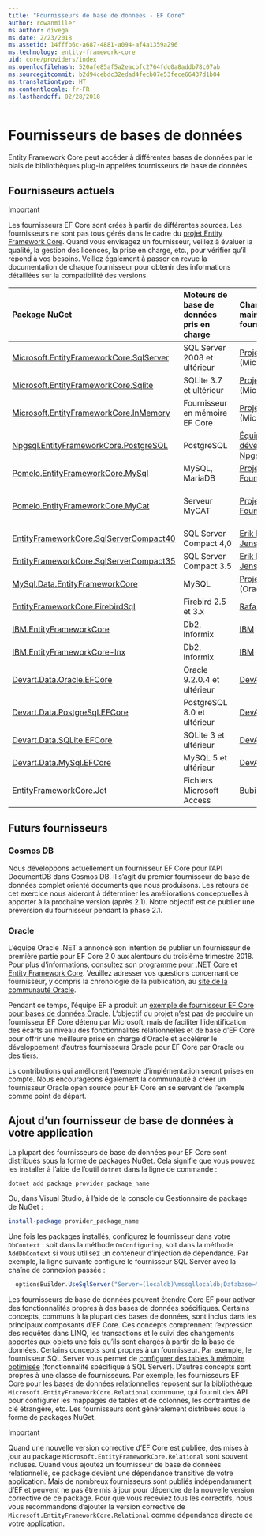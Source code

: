 ```yaml
---
title: "Fournisseurs de base de données - EF Core"
author: rowanmiller
ms.author: divega
ms.date: 2/23/2018
ms.assetid: 14fffb6c-a687-4881-a094-af4a1359a296
ms.technology: entity-framework-core
uid: core/providers/index
ms.openlocfilehash: 520afe85af5a2eacbfc2764fdc0a8addb78c07ab
ms.sourcegitcommit: b2d94cebdc32edad4fecb07e53fece66437d1b04
ms.translationtype: HT
ms.contentlocale: fr-FR
ms.lasthandoff: 02/28/2018
---
```

# <a name="database-providers"></a>Fournisseurs de bases de données

Entity Framework Core peut accéder à différentes bases de données par le biais de bibliothèques plug-in appelées fournisseurs de base de données.

## <a name="current-providers"></a>Fournisseurs actuels
> [!IMPORTANT]  
> Les fournisseurs EF Core sont créés à partir de différentes sources. Les fournisseurs ne sont pas tous gérés dans le cadre du [projet Entity Framework Core](https://github.com/aspnet/EntityFrameworkCore). Quand vous envisagez un fournisseur, veillez à évaluer la qualité, la gestion des licences, la prise en charge, etc., pour vérifier qu’il répond à vos besoins. Veillez également à passer en revue la documentation de chaque fournisseur pour obtenir des informations détaillées sur la compatibilité des versions.

| Package NuGet                                                                                                     | Moteurs de base de données pris en charge | Chargé de maintenance / fournisseur                                                           | Remarques / exigences           | Liens utiles                                                                                                                                                              |
|:------------------------------------------------------------------------------------------------------------------|:---------------------------|:------------------------------------------------------------------------------|:-------------------------------|:--------------------------------------------------------------------------------------------------------------------------------------------------------------------------|
| [Microsoft.EntityFrameworkCore.SqlServer](https://www.nuget.org/packages/Microsoft.EntityFrameworkCore.SqlServer) | SQL Server 2008 et ultérieur    | [Projet EF Core](https://github.com/aspnet/EntityFrameworkCore/) (Microsoft) |                                | [docs](xref:core/providers/sql-server/index)                                                                                                                              |
| [Microsoft.EntityFrameworkCore.Sqlite](https://www.nuget.org/packages/Microsoft.EntityFrameworkCore.Sqlite)       | SQLite 3.7 et ultérieur         | [Projet EF Core](https://github.com/aspnet/EntityFrameworkCore/) (Microsoft) |                                | [docs](xref:core/providers/sqlite/index)                                                                                                                                  |
| [Microsoft.EntityFrameworkCore.InMemory](https://www.nuget.org/packages/Microsoft.EntityFrameworkCore.InMemory)   | Fournisseur en mémoire EF Core | [Projet EF Core](https://github.com/aspnet/EntityFrameworkCore/) (Microsoft) | À des fins de test uniquement               | [docs](xref:core/providers/in-memory/index)                                                                                                                               |
| [Npgsql.EntityFrameworkCore.PostgreSQL](https://www.nuget.org/packages/Microsoft.EntityFrameworkCore.SqlServer)   | PostgreSQL                 | [Équipe de développement Npgsql](https://github.com/npgsql)                          |                                | [docs](http://www.npgsql.org/efcore/index.html)                                                                                                                           |
| [Pomelo.EntityFrameworkCore.MySql](https://www.nuget.org/packages/Pomelo.EntityFrameworkCore.MySql)               | MySQL, MariaDB             | [Projet Pomelo Foundation](https://github.com/PomeloFoundation)              |                                | [readme](https://github.com/PomeloFoundation/Pomelo.EntityFrameworkCore.MySql/blob/master/README.md)                                                                      |
| [Pomelo.EntityFrameworkCore.MyCat](https://www.nuget.org/packages/Pomelo.EntityFrameworkCore.MyCat)               | Serveur MyCAT               | [Projet Pomelo Foundation](https://github.com/PomeloFoundation)              | Version préliminaire jusqu’à EF Core 1.1 | [readme](https://github.com/PomeloFoundation/Pomelo.EntityFrameworkCore.MyCat/blob/master/README.md)                                                                      |
| [EntityFrameworkCore.SqlServerCompact40](https://www.nuget.org/packages/EntityFrameworkCore.SqlServerCompact40)   | SQL Server Compact 4,0     | [Erik Ejlskov Jensen](https://github.com/ErikEJ/)                             | .NET Framework                 | [wiki](https://github.com/ErikEJ/EntityFramework.SqlServerCompact/wiki/Using-EF-Core-with-SQL-Server-Compact-in-Traditional-.NET-Applications)                            |
| [EntityFrameworkCore.SqlServerCompact35](https://www.nuget.org/packages/EntityFrameworkCore.SqlServerCompact35)   | SQL Server Compact 3.5     | [Erik Ejlskov Jensen](https://github.com/ErikEJ/)                             | .NET Framework                 | [wiki](https://github.com/ErikEJ/EntityFramework.SqlServerCompact/wiki/Using-EF-Core-with-SQL-Server-Compact-in-Traditional-.NET-Applications)                            |
| [MySql.Data.EntityFrameworkCore](https://www.nuget.org/packages/MySql.Data.EntityFrameworkCore)                   | MySQL                      | [Projet MySQL](http://dev.mysql.com) (Oracle)                                | Version préliminaire                    | [docs](https://dev.mysql.com/doc/connector-net/en/)                                                                                                                       |
| [EntityFrameworkCore.FirebirdSql](https://www.nuget.org/packages/EntityFrameworkCore.FirebirdSql/)                | Firebird 2.5 et 3.x       | [Rafael Almeida](https://github.com/ralmsdeveloper)                           | EF Core 2.0 et ultérieur            | [wiki](https://github.com/ralmsdeveloper/EntityFrameworkCore.FirebirdSQL/wiki)                                                                                            |
| [IBM.EntityFrameworkCore](https://www.nuget.org/packages/IBM.EntityFrameworkCore)                                 | Db2, Informix              | [IBM](https://ibm.com)                                                        | Jusqu’à EF Core 1.1 (Windows)     | [FAQ](https://www.ibm.com/developerworks/community/blogs/96960515-2ea1-4391-8170-b0515d08e4da/entry/Instructions_for_downloading_and_using_DB2_NET_Core_provider_package) |
| [IBM.EntityFrameworkCore-lnx](https://www.nuget.org/packages/IBM.EntityFrameworkCore-lnx)                         | Db2, Informix              | [IBM](https://ibm.com)                                                        | Jusqu’à EF Core 1.1 (Linux)       | [FAQ](https://www.ibm.com/developerworks/community/blogs/96960515-2ea1-4391-8170-b0515d08e4da/entry/Instructions_for_downloading_and_using_DB2_NET_Core_provider_package) |
| [Devart.Data.Oracle.EFCore](https://www.nuget.org/packages/Devart.Data.Oracle.EFCore/)                            | Oracle 9.2.0.4 et ultérieur     | [DevArt](https://www.devart.com/)                                             | Payé                           | [docs](https://www.devart.com/dotconnect/oracle/docs/)                                                                                                                    |
| [Devart.Data.PostgreSql.EFCore](https://www.nuget.org/packages/Devart.Data.PostgreSql.EFCore/)                    | PostgreSQL 8.0 et ultérieur     | [DevArt](https://www.devart.com/)                                             | Payé                           | [docs](https://www.devart.com/dotconnect/postgresql/docs/)                                                                                                                |
| [Devart.Data.SQLite.EFCore](https://www.nuget.org/packages/Devart.Data.SQLite.EFCore/)                            | SQLite 3 et ultérieur           | [DevArt](https://www.devart.com/)                                             | Payé                           | [docs](https://www.devart.com/dotconnect/sqlite/docs/)                                                                                                                    |
| [Devart.Data.MySql.EFCore](https://www.nuget.org/packages/Devart.Data.MySql.EFCore/)                              | MySQL 5 et ultérieur            | [DevArt](https://www.devart.com/)                                             | Payé                           | [docs](https://www.devart.com/dotconnect/mysql/docs/)                                                                                                                     |
| [EntityFrameworkCore.Jet](https://www.nuget.org/packages/EntityFrameworkCore.Jet/)                                | Fichiers Microsoft Access     | [Bubi](https://github.com/bubibubi)                                           | EF Core 2.0, .NET Framework    | [readme](https://github.com/bubibubi/EntityFrameworkCore.Jet/blob/master/docs/README.md)                                                                                  |

## <a name="future-providers"></a>Futurs fournisseurs

### <a name="cosmos-db"></a>Cosmos DB

Nous développons actuellement un fournisseur EF Core pour l’API DocumentDB dans Cosmos DB. Il s’agit du premier fournisseur de base de données complet orienté documents que nous produisons. Les retours de cet exercice nous aideront à déterminer les améliorations conceptuelles à apporter à la prochaine version (après 2.1). Notre objectif est de publier une préversion du fournisseur pendant la phase 2.1.

### <a name="oracle"></a>Oracle
L’équipe Oracle .NET a annoncé son intention de publier un fournisseur de première partie pour EF Core 2.0 aux alentours du troisième trimestre 2018. Pour plus d’informations, consultez son [programme pour .NET Core et Entity Framework Core](http://www.oracle.com/technetwork/topics/dotnet/tech-info/odpnet-dotnet-ef-core-sod-4395108.pdf).
Veuillez adresser vos questions concernant ce fournisseur, y compris la chronologie de la publication, au [site de la communauté Oracle](https://community.oracle.com/).

Pendant ce temps, l’équipe EF a produit un [exemple de fournisseur EF Core pour bases de données Oracle](https://github.com/aspnet/EntityFrameworkCore/blob/dev/samples/OracleProvider/README.md). L’objectif du projet n’est pas de produire un fournisseur EF Core détenu par Microsoft, mais de faciliter l’identification des écarts au niveau des fonctionnalités relationnelles et de base d’EF Core pour offrir une meilleure prise en charge d’Oracle et accélérer le développement d’autres fournisseurs Oracle pour EF Core par Oracle ou des tiers.

Ls contributions qui améliorent l’exemple d’implémentation seront prises en compte. Nous encourageons également la communauté à créer un fournisseur Oracle open source pour EF Core en se servant de l’exemple comme point de départ.

## <a name="adding-a-database-provider-to-your-application"></a>Ajout d’un fournisseur de base de données à votre application

La plupart des fournisseurs de base de données pour EF Core sont distribués sous la forme de packages NuGet. Cela signifie que vous pouvez les installer à l’aide de l’outil `dotnet` dans la ligne de commande :

``` console
dotnet add package provider_package_name
```

Ou, dans Visual Studio, à l’aide de la console du Gestionnaire de package de NuGet :

``` powershell
install-package provider_package_name
```

Une fois les packages installés, configurez le fournisseur dans votre `DbContext` : soit dans la méthode `OnConfiguring`, soit dans la méthode `AddDbContext` si vous utilisez un conteneur d’injection de dépendance. Par exemple, la ligne suivante configure le fournisseur SQL Server avec la chaîne de connexion passée :

``` csharp
  optionsBuilder.UseSqlServer("Server=(localdb)\mssqllocaldb;Database=MyDatabase;Trusted_Connection=True;");
```  

Les fournisseurs de base de données peuvent étendre Core EF pour activer des fonctionnalités propres à des bases de données spécifiques. Certains concepts, communs à la plupart des bases de données, sont inclus dans les principaux composants d’EF Core. Ces concepts comprennent l’expression des requêtes dans LINQ, les transactions et le suivi des changements apportés aux objets une fois qu’ils sont chargés à partir de la base de données. Certains concepts sont propres à un fournisseur. Par exemple, le fournisseur SQL Server vous permet de [configurer des tables à mémoire optimisée](xref:core/providers/sql-server/memory-optimized-tables) (fonctionnalité spécifique à SQL Server). D’autres concepts sont propres à une classe de fournisseurs. Par exemple, les fournisseurs EF Core pour les bases de données relationnelles reposent sur la bibliothèque `Microsoft.EntityFrameworkCore.Relational` commune, qui fournit des API pour configurer les mappages de tables et de colonnes, les contraintes de clé étrangère, etc. Les fournisseurs sont généralement distribués sous la forme de packages NuGet.

> [!IMPORTANT]  
> Quand une nouvelle version corrective d’EF Core est publiée, des mises à jour au package `Microsoft.EntityFrameworkCore.Relational` sont souvent incluses. Quand vous ajoutez un fournisseur de base de données relationnelle, ce package devient une dépendance transitive de votre application. Mais de nombreux fournisseurs sont publiés indépendamment d’EF et peuvent ne pas être mis à jour pour dépendre de la nouvelle version corrective de ce package. Pour que vous receviez tous les correctifs, nous vous recommandons d’ajouter la version corrective de `Microsoft.EntityFrameworkCore.Relational` comme dépendance directe de votre application.
